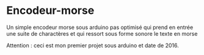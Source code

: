 # Encodeur-morse
Un simple encodeur morse sous arduino pas optimisé qui prend en entrée une suite de charactères et qui ressort sous forme sonore le texte en morse

Attention : ceci est mon premier projet sous arduino et date de 2016.
